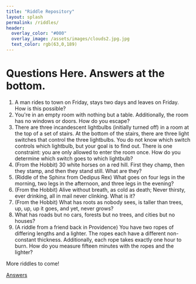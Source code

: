 ```yaml
---
title: "Riddle Repository"
layout: splash
permalink: /riddles/
header:
  overlay_color: "#000"
  overlay_image: /assets/images/clouds2.jpg.jpg
  text_color: rgb(63,0,189)
---
```


# Questions Here. Answers at the bottom.
1. A man rides to town on Friday, stays two days and leaves on Friday. How is this possible?
2. You're in an empty room with nothing but a table. Additionally, the room has no windows or doors. How do you escape?
3. There are three incandescent lightbulbs (initially turned off) in a room at the top of a set of stairs. At the bottom of the stairs, there are three light switches that control the three lightbulbs. You do not know which switch controls which lightbulb, but your goal is to find out. There is one constraint: you are only allowed to enter the room once. How do you determine which switch goes to which lightbulb?  
4. (From the Hobbit) 30 white horses on a red hill. First they champ, then they stamp, and then they stand still. What are they?
5. (Riddle of the Sphinx from Oedipus Rex) What goes on four legs in the morning, two legs in the afternoon, and three legs in the evening?
6. (From the Hobbit) Alive without breath, as cold as death; Never thirsty, ever drinking, all in mail never clinking. What is it?
7. (From the Hobbit) What has roots as nobody sees, is taller than trees, up, up, up it goes, and yet, never grows?
8. What has roads but no cars, forests but no trees, and cities but no houses?
9. (A riddle from a friend back in Providence) You have two ropes of differing lengths and a lighter. The ropes each have a different non-constant thickness. Additionally, each rope takes exactly one hour to burn. How do you measure fifteen minutes with the ropes and the lighter?


More riddles to come!

[Answers](/riddle_answers.md)

